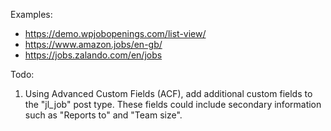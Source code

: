 Examples:
- https://demo.wpjobopenings.com/list-view/
- https://www.amazon.jobs/en-gb/
- https://jobs.zalando.com/en/jobs

Todo:
1. Using Advanced Custom Fields (ACF), add additional custom fields to the "jl_job" post type. These fields could include secondary information such as "Reports to" and "Team size".